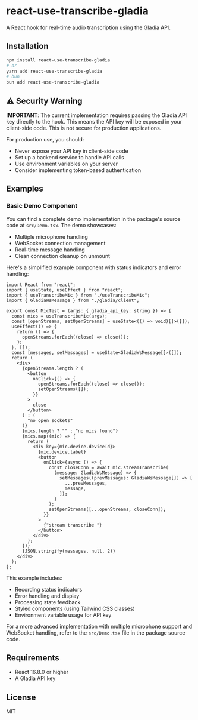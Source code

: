 # react-use-transcribe-gladia

A React hook for real-time audio transcription using the Gladia API.

## Installation

```bash
npm install react-use-transcribe-gladia
# or
yarn add react-use-transcribe-gladia
# bun
bun add react-use-transcribe-gladia
```

## ⚠️ Security Warning

**IMPORTANT**: The current implementation requires passing the Gladia API key directly to the hook. This means the API key will be exposed in your client-side code. This is not secure for production applications.

For production use, you should:
- Never expose your API key in client-side code
- Set up a backend service to handle API calls
- Use environment variables on your server
- Consider implementing token-based authentication

## Examples

### Basic Demo Component

You can find a complete demo implementation in the package's source code at `src/Demo.tsx`. The demo showcases:
- Multiple microphone handling
- WebSocket connection management
- Real-time message handling
- Clean connection cleanup on unmount

Here's a simplified example component with status indicators and error handling:

```tsx ./src/Demo.tsx
import React from "react";
import { useState, useEffect } from "react";
import { useTranscribeMic } from "./useTranscribeMic";
import { GladiaWsMessage } from "./gladia/client";

export const MicTest = (args: { gladia_api_key: string }) => {
  const mics = useTranscribeMic(args);
  const [openStreams, setOpenStreams] = useState<(() => void)[]>([]);
  useEffect(() => {
    return () => {
      openStreams.forEach((close) => close());
    };
  }, []);
  const [messages, setMessages] = useState<GladiaWsMessage[]>([]);
  return (
    <div>
      {openStreams.length ? (
        <button
          onClick={() => {
            openStreams.forEach((close) => close());
            setOpenStreams([]);
          }}
        >
          close
        </button>
      ) : (
        "no open sockets"
      )}
      {mics.length ? "" : "no mics found"}
      {mics.map((mic) => {
        return (
          <div key={mic.device.deviceId}>
            {mic.device.label}
            <button
              onClick={async () => {
                const closeConn = await mic.streamTranscribe(
                  (message: GladiaWsMessage) => {
                    setMessages((prevMessages: GladiaWsMessage[]) => [
                      ...prevMessages,
                      message,
                    ]);
                  }
                );
                setOpenStreams([...openStreams, closeConn]);
              }}
            >
              {"stream transcribe "}
            </button>
          </div>
        );
      })}
      {JSON.stringify(messages, null, 2)}
    </div>
  );
};

```

This example includes:
- Recording status indicators
- Error handling and display
- Processing state feedback
- Styled components (using Tailwind CSS classes)
- Environment variable usage for API key

For a more advanced implementation with multiple microphone support and WebSocket handling, refer to the `src/Demo.tsx` file in the package source code.

## Requirements

- React 16.8.0 or higher
- A Gladia API key

## License

MIT 
